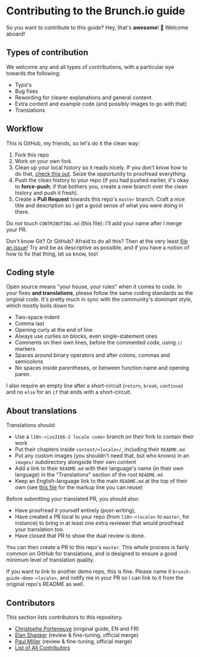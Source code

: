 # Contributing to the Brunch.io guide

So you want to contribute to this guide?  Hey, that's **awesome**! :tada:  Welcome aboard!

## Types of contribution

We welcome any and all types of contributions, with a particular eye towards the following:

  * Typo's
  * Bug fixes
  * Rewording for clearer explanations and general content
  * Extra content and example code (and possibly images to go with that)
  * Translations

## Workflow

This is GitHub, my friends, so let's do it the clean way:

  1. Fork this repo
  2. Work on your own fork
  3. Clean up your local history so it reads nicely.  If you don't know how to do that, [check this out](https://medium.com/@porteneuve/getting-solid-at-git-rebase-vs-merge-4fa1a48c53aa#541c).  Seize the opportunity to proofread everything.
  4. Push the clean history to your repo (if you had pushed earlier, it's okay to **force-push**; if that bothers you, create a new branch over the clean history and push it fresh).
  5. Create a **Pull Request** towards this repo's `master` branch.  Craft a nice title and description so I get a good sense of what you were doing in there.

Do *not* touch `CONTRIBUTING.md` (this file): I'll add your name after I merge your PR.

Don't know Git?  Or GitHub?  Afraid to do all this?  Then at the very least [file an issue](http://github.com/brunch/brunch-guide/issues)!  Try and be as descriptive as possible, and if you have a notion of how to fix that thing, let us know, too!

## Coding style

Open source means "your house, your rules" when it comes to code.  In your fixes **and translations**, please follow the same coding standards as the original code.  It's pretty much in sync with the community's dominant style, which mostly boils down to:

  * Two-space indent
  * Comma last
  * Opening curly at the end of line
  * Always use curlies on blocks, even single-statement ones
  * Comments on their own lines, before the commented code, using `//` markers
  * Spaces around binary operators and after colons, commas and semicolons
  * No spaces inside parentheses, or between function name and opening paren.

I also require an empty line after a short-circuit (`return`, `break`, `continue`) and no `else` for an `if` that ends with a short-circuit.

## About translations

Translations should:

  * Use a `l10n-<iso3166-2 locale code>` branch on their fork to contain their work
  * Put their chapters inside `content/<locale>/`, including their `README.md`
  * Put any custom images (you shouldn't need that, but who knows) in an `images/` subdirectory alongside their own content
  * Add a link to their `README.md` with their language's name (in their own language) in the "Translations" section of the root `README.md`
  * Keep an English-language link to the main `README.md` at the top of their own (see [this file](content/fr/README.md) for the markup line you can reuse)

Before submitting your translated PR, you should also:

  * Have proofread it yourself entirely (post-writing),
  * Have created a PR local to your repo (from `l10n-<locale>` to `master`, for instance) to bring in at least one extra reviewer that would proofread your translation too.
  * Have closed that PR to show the dual review is done.

You can then create a PR to this repo's `master`.  This whole process is fairly common on GitHub for translations, and is designed to ensure a good minimum level of translation quality.

If you want to link to another demo repo, this is fine.  Please name it `brunch-guide-demo-<locale>`, and notify me in your PR so I can link to it from the original repo's README as well.

## Contributors

This section lists contributors to this repository.

* [Christophe Porteneuve](https://github.com/tdd) (original guide, EN and FR)
* [Elan Shanker](https://github.com/es128) (review & fine-tuning, official merge)
* [Paul Miller](https://github.com/paulmillr) (review & fine-tuning, official merge)
* [List of All Contributors](https://github.com/brunch/brunch-guide/graphs/contributors)
